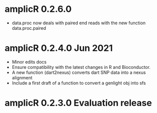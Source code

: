 #  amplicR 0.2.6.0
* data.proc now deals with paired end reads with the new function data.proc.paired

# amplicR 0.2.4.0 Jun 2021
* Minor edits docs 
* Ensure compatibility with the latest changes in R and Bioconductor.
* A new function (dart2nexus) converts dart SNP data into a nexus alignment
* Include a first draft of a function to convert a genlight obj into sfs  


# amplicR 0.2.3.0 Evaluation release
